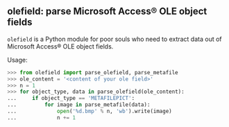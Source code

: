 ## olefield: parse Microsoft Access&reg; OLE object fields

`olefield` is a Python module for poor souls who need to extract data out of Microsoft Access&reg; OLE object fields.

Usage:

```python
>>> from olefield import parse_olefield, parse_metafile
>>> ole_content = '<content of your ole field>'
>>> n = 1
>>> for object_type, data in parse_olefield(ole_content):
...     if object_type == 'METAFILEPICT':
...         for image in parse_metafile(data):
...             open('%d.bmp' % n, 'wb').write(image)
...             n += 1
```
